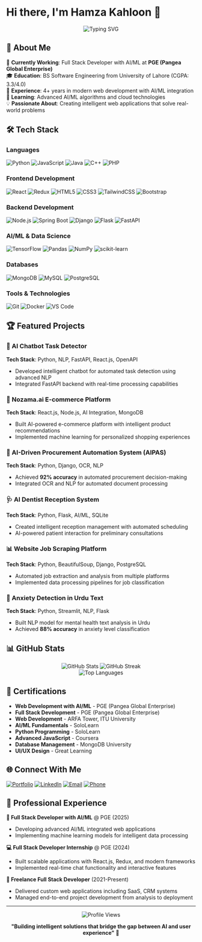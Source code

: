 # Hi there, I'm Hamza Kahloon 👋

<div align="center">
  <img src="https://readme-typing-svg.herokuapp.com?font=Fira+Code&pause=1000&color=36BCF7&center=true&vCenter=true&width=435&lines=Full+Stack+Developer;AI%2FML+Enthusiast;4%2B+Years+Experience;Always+Learning+New+Things!" alt="Typing SVG" />
</div>

## 🚀 About Me

🔭 **Currently Working**: Full Stack Developer with AI/ML at **PGE (Pangea Global Enterprise)**  
🎓 **Education**: BS Software Engineering from University of Lahore (CGPA: 3.3/4.0)  
💼 **Experience**: 4+ years in modern web development with AI/ML integration  
🌱 **Learning**: Advanced AI/ML algorithms and cloud technologies  
💡 **Passionate About**: Creating intelligent web applications that solve real-world problems  

## 🛠️ Tech Stack

### Languages
![Python](https://img.shields.io/badge/Python-3776AB?style=for-the-badge&logo=python&logoColor=white)
![JavaScript](https://img.shields.io/badge/JavaScript-F7DF1E?style=for-the-badge&logo=javascript&logoColor=black)
![Java](https://img.shields.io/badge/Java-ED8B00?style=for-the-badge&logo=java&logoColor=white)
![C++](https://img.shields.io/badge/C++-00599C?style=for-the-badge&logo=cplusplus&logoColor=white)
![PHP](https://img.shields.io/badge/PHP-777BB4?style=for-the-badge&logo=php&logoColor=white)

### Frontend Development
![React](https://img.shields.io/badge/React-20232A?style=for-the-badge&logo=react&logoColor=61DAFB)
![Redux](https://img.shields.io/badge/Redux-593D88?style=for-the-badge&logo=redux&logoColor=white)
![HTML5](https://img.shields.io/badge/HTML5-E34F26?style=for-the-badge&logo=html5&logoColor=white)
![CSS3](https://img.shields.io/badge/CSS3-1572B6?style=for-the-badge&logo=css3&logoColor=white)
![TailwindCSS](https://img.shields.io/badge/Tailwind_CSS-38B2AC?style=for-the-badge&logo=tailwind-css&logoColor=white)
![Bootstrap](https://img.shields.io/badge/Bootstrap-563D7C?style=for-the-badge&logo=bootstrap&logoColor=white)

### Backend Development
![Node.js](https://img.shields.io/badge/Node.js-43853D?style=for-the-badge&logo=node.js&logoColor=white)
![Spring Boot](https://img.shields.io/badge/Spring_Boot-6DB33F?style=for-the-badge&logo=spring-boot&logoColor=white)
![Django](https://img.shields.io/badge/Django-092E20?style=for-the-badge&logo=django&logoColor=white)
![Flask](https://img.shields.io/badge/Flask-000000?style=for-the-badge&logo=flask&logoColor=white)
![FastAPI](https://img.shields.io/badge/FastAPI-005571?style=for-the-badge&logo=fastapi)

### AI/ML & Data Science
![TensorFlow](https://img.shields.io/badge/TensorFlow-FF6F00?style=for-the-badge&logo=tensorflow&logoColor=white)
![Pandas](https://img.shields.io/badge/Pandas-2C2D72?style=for-the-badge&logo=pandas&logoColor=white)
![NumPy](https://img.shields.io/badge/Numpy-777BB4?style=for-the-badge&logo=numpy&logoColor=white)
![scikit-learn](https://img.shields.io/badge/scikit_learn-F7931E?style=for-the-badge&logo=scikit-learn&logoColor=white)

### Databases
![MongoDB](https://img.shields.io/badge/MongoDB-4EA94B?style=for-the-badge&logo=mongodb&logoColor=white)
![MySQL](https://img.shields.io/badge/MySQL-005C84?style=for-the-badge&logo=mysql&logoColor=white)
![PostgreSQL](https://img.shields.io/badge/PostgreSQL-316192?style=for-the-badge&logo=postgresql&logoColor=white)

### Tools & Technologies
![Git](https://img.shields.io/badge/GIT-E44C30?style=for-the-badge&logo=git&logoColor=white)
![Docker](https://img.shields.io/badge/Docker-2CA5E0?style=for-the-badge&logo=docker&logoColor=white)
![VS Code](https://img.shields.io/badge/VS_Code-0078D4?style=for-the-badge&logo=visual%20studio%20code&logoColor=white)

## 🏆 Featured Projects

### 🤖 AI Chatbot Task Detector
**Tech Stack**: Python, NLP, FastAPI, React.js, OpenAPI  
- Developed intelligent chatbot for automated task detection using advanced NLP
- Integrated FastAPI backend with real-time processing capabilities

### 🛒 Nozama.ai E-commerce Platform  
**Tech Stack**: React.js, Node.js, AI Integration, MongoDB  
- Built AI-powered e-commerce platform with intelligent product recommendations
- Implemented machine learning for personalized shopping experiences

### 💼 AI-Driven Procurement Automation System (AIPAS)
**Tech Stack**: Python, Django, OCR, NLP  
- Achieved **92% accuracy** in automated procurement decision-making
- Integrated OCR and NLP for automated document processing

### 🩺 AI Dentist Reception System
**Tech Stack**: Python, Flask, AI/ML, SQLite  
- Created intelligent reception management with automated scheduling
- AI-powered patient interaction for preliminary consultations

### 📊 Website Job Scraping Platform
**Tech Stack**: Python, BeautifulSoup, Django, PostgreSQL  
- Automated job extraction and analysis from multiple platforms
- Implemented data processing pipelines for job classification

### 🧠 Anxiety Detection in Urdu Text
**Tech Stack**: Python, Streamlit, NLP, Flask  
- Built NLP model for mental health text analysis in Urdu
- Achieved **88% accuracy** in anxiety level classification

## 📊 GitHub Stats

<div align="center">
  <img src="https://github-readme-stats.vercel.app/api?username=Hamza-Kahloon786&theme=radical&hide_border=false&include_all_commits=true&count_private=true" alt="GitHub Stats" />
  <img src="https://github-readme-streak-stats.herokuapp.com/?user=Hamza-Kahloon786&theme=radical&hide_border=false" alt="GitHub Streak" />
</div>

<div align="center">
  <img src="https://github-readme-stats.vercel.app/api/top-langs/?username=Hamza-Kahloon786&theme=radical&hide_border=false&include_all_commits=true&count_private=true&layout=compact" alt="Top Languages" />
</div>

## 🏅 Certifications

- **Web Development with AI/ML** - PGE (Pangea Global Enterprise)
- **Full Stack Development** - PGE (Pangea Global Enterprise)  
- **Web Development** - ARFA Tower, ITU University
- **AI/ML Fundamentals** - SoloLearn
- **Python Programming** - SoloLearn
- **Advanced JavaScript** - Coursera
- **Database Management** - MongoDB University
- **UI/UX Design** - Great Learning

## 🌐 Connect With Me

[![Portfolio](https://img.shields.io/badge/Portfolio-000000?style=for-the-badge&logo=About.me&logoColor=white)](https://portfolio-lvc1.vercel.app)
[![LinkedIn](https://img.shields.io/badge/LinkedIn-0077B5?style=for-the-badge&logo=linkedin&logoColor=white)](https://linkedin.com/in/hamza-kahloon-12a14125a)
[![Email](https://img.shields.io/badge/Email-D14836?style=for-the-badge&logo=gmail&logoColor=white)](mailto:hamzaakahloon903@gmail.com)
[![Phone](https://img.shields.io/badge/Phone-25D366?style=for-the-badge&logo=whatsapp&logoColor=white)](tel:+923091453950)

## 💼 Professional Experience

**🚀 Full Stack Developer with AI/ML** @ PGE (2025)  
- Developing advanced AI/ML integrated web applications
- Implementing machine learning models for intelligent data processing

**💻 Full Stack Developer Internship** @ PGE (2024)  
- Built scalable applications with React.js, Redux, and modern frameworks
- Implemented real-time chat functionality and interactive features

**🔧 Freelance Full Stack Developer** (2021-Present)  
- Delivered custom web applications including SaaS, CRM systems
- Managed end-to-end project development from analysis to deployment

---

<div align="center">
  <img src="https://komarev.com/ghpvc/?username=Hamza-Kahloon786&color=brightgreen" alt="Profile Views" />
  
  **"Building intelligent solutions that bridge the gap between AI and user experience"** 🚀
</div>
